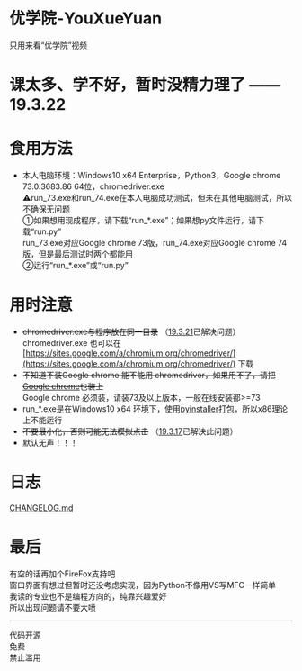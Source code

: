 # 优学院-YouXueYuan
  
只用来看“优学院”视频  
# 课太多、学不好，暂时没精力理了 ——19.3.22  
# 食用方法  
* 本人电脑环境：Windows10 x64 Enterprise，Python3，Google chrome 73.0.3683.86 64位，chromedriver.exe  
  ⚠run_73.exe和run_74.exe在本人电脑成功测试，但未在其他电脑测试，所以不确保无问题  
①如果想用现成程序，请下载“run_\*.exe”；如果想py文件运行，请下载“run.py”  
  run_73.exe对应Google chrome 73版，run_74.exe对应Google chrome 74版，但是最后测试时两个都能用  
②运行“run_\*.exe”或“run.py”  

# 用时注意
* ~~chromedriver.exe与程序放在同一目录~~ （[19.3.21](https://github.com/Brush-JIM/YouXueYuan/blob/master/CHANGELOG.md#19321)已解决问题）  
  chromedriver.exe 也可以在 [https://sites.google.com/a/chromium.org/chromedriver/](https://sites.google.com/a/chromium.org/chromedriver/) 下载  
* ~~不知道不装Google chrome 能不能用 chromedriver，如果用不了，请把[Google chrome](https://www.google.com/chrome/)也装上~~  
  Google chrome 必须装，请装73及以上版本，一般在线安装都>=73  
* run_\*.exe是在Windows10 x64 环境下，使用[pyinstaller](https://github.com/pyinstaller/pyinstaller)打包，所以x86理论上不能运行
* ~~不要最小化，否则可能无法模拟点击~~ （[19.3.17](https://github.com/Brush-JIM/YouXueYuan/blob/master/CHANGELOG.md#19317)已解决此问题）
* 默认无声！！！
  
# 日志
[CHANGELOG.md](https://github.com/Brush-JIM/YouXueYuan/blob/master/CHANGELOG.md)
  
# 最后  
有空的话再加个FireFox支持吧  
窗口界面有想过但暂时还没考虑实现，因为Python不像用VS写MFC一样简单  
我读的专业也不是编程方向的，纯靠兴趣爱好  
所以出现问题请不要大喷  
  
---
代码开源  
免费  
禁止滥用  
